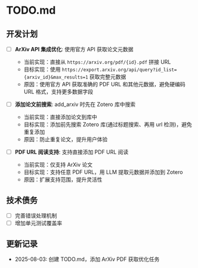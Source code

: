 # TODO.md

## 开发计划

- [ ] **ArXiv API 集成优化**: 使用官方 API 获取论文元数据
  - 当前实现：直接从 `https://arxiv.org/pdf/{id}.pdf` 拼接 URL
  - 目标实现：使用 `https://export.arxiv.org/api/query?id_list={arxiv_id}&max_results=1` 获取完整元数据
  - 原因：使用官方 API 获取准确的 PDF URL 和其他元数据，避免硬编码 URL 格式，支持更多数据字段

- [ ] **添加论文前搜索**: add_arxiv 时先在 Zotero 库中搜索
  - 当前实现：直接添加论文到库中
  - 目标实现：添加前先搜索 Zotero 库(通过标题搜索、再用 url 检测)，避免重复添加
  - 原因：防止重复论文，提升用户体验

- [ ] **PDF URL 阅读支持**: 支持直接添加 PDF URL 阅读
  - 当前实现：仅支持 ArXiv 论文
  - 目标实现：支持任意 PDF URL，用 LLM 提取元数据并添加到 Zotero
  - 原因：扩展支持范围，提升灵活性


## 技术债务
- [ ] 完善错误处理机制
- [ ] 增加单元测试覆盖率

## 更新记录
- 2025-08-03: 创建 TODO.md，添加 ArXiv PDF 获取优化任务
